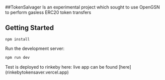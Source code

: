 ##TokenSalvager
Is an experimental project which sought to use OpenGSN to perform gasless ERC20 token transfers

## Getting Started
```npm install ```

Run the development server:

```bash
npm run dev
```

Test is deployed to rinkeby here: 
live app can be found [here] (rinkebytokensaver.vercel.app)
